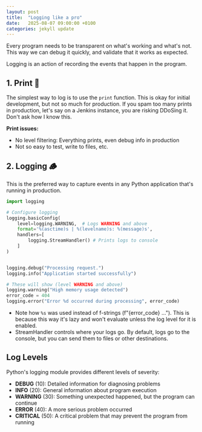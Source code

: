 ```yaml
---
layout: post
title:  "Logging like a pro"
date:   2025-08-07 09:00:00 +0100
categories: jekyll update
---
```


Every program needs to be transparent on what's working and what's not.
This way we can debug it quickly, and validate that it works as expected.

Logging is an action of recording the events that happen in the program.

## 1. Print 📝

The simplest way to log is to use the `print` function.
This is okay for initial development, but not so much for production.
If you spam too many prints in production, let's say on a Jenkins instance, you are risking DDoSing it. Don't ask how I know this.

**Print issues:**
- No level filtering: Everything prints, even debug info in production
- Not so easy to test, write to files, etc.

## 2. Logging 🪵

This is the preferred way to capture events in any Python application that's running in production. 

```python
import logging

# Configure logging
logging.basicConfig(
    level=logging.WARNING,  # Logs WARNING and above
    format='%(asctime)s | %(levelname)s: %(message)s',
    handlers=[
        logging.StreamHandler() # Prints logs to console
    ]
)


logging.debug("Processing request.")
logging.info("Application started successfully")

# These will show (level WARNING and above)
logging.warning("High memory usage detected")
error_code = 404
logging.error("Error %d occurred during processing", error_code)
```

- Note how `%s` was used instead of f-strings (f"{error_code} ..."). This is because this way it's lazy and won't evaluate unless the log level for it is enabled.
- StreamHandler controls where your logs go. By default, logs go to the console, but you can send them to files or other destinations.


## Log Levels

Python's logging module provides different levels of severity:

- **DEBUG** (10): Detailed information for diagnosing problems
- **INFO** (20): General information about program execution
- **WARNING** (30): Something unexpected happened, but the program can continue
- **ERROR** (40): A more serious problem occurred
- **CRITICAL** (50): A critical problem that may prevent the program from running

